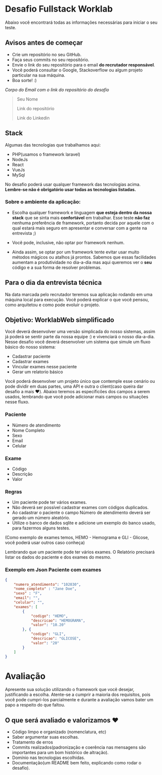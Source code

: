 # Desafio Fullstack Worklab

Abaixo você encontrará todas as informações necessárias para iniciar o seu teste.

## Avisos antes de começar

- Crie um repositório no seu GitHub.
- Faça seus commits no seu repositório.
- Envie o link do seu repositório para o email **do recrutador responsável**.
- Você poderá consultar o Google, Stackoverflow ou algum projeto particular na sua máquina.
- Boa sorte! :)

*Corpo do Email com o link do repositório do desafio*

>Seu Nome
>
>Link do repositório
>
>Link do Linkedin

## Stack 

Algumas das tecnologias que trabalhamos aqui:

- PHP(usamos o framework laravel)
- NodeJs
- React
- VueJs
- MySql

No desafio poderá usar qualquer framework das tecnologias acima.
**Lembre-se não é obrigatório usar todas as tecnologias listadas.**

### Sobre o ambiente da aplicação:

- Escolha qualquer framework e linguagem **que esteja dentro da nossa stack** que se sinta mais **confortável** em trabalhar. Esse teste **não faz** nenhuma preferência de framework, portanto decida por aquele com o qual estará mais seguro em apresentar e conversar com a gente na entrevista ;)

- Você pode, inclusive, não optar por framework nenhum.

- Ainda assim, se optar por um framework tente evitar usar muito métodos mágicos ou atalhos já prontos. Sabemos que essas facilidades aumentam a produtividade no dia-a-dia mas aqui queremos ver o **seu** código e a sua forma de resolver problemas.

## Para o dia da entrevista técnica

Na data marcada pelo recrutador teremos sua aplicação rodando em uma máquina local para execução.
Você poderá explicar o que você pensou, como arquitetou e como pode evoluir o projeto.

## Objetivo: WorklabWeb simplificado

Você deverá desenvolver uma versão simplicada do nosso sistemas, assim já poderá se sentir parte da nossa equipe :) e vivenciará o nosso dia-a-dia.
Nesse desafio você deverá desenvolver um sistema que simule um fluxo básico do nosso sistema:

- Cadastrar paciente
- Cadastrar exames
- Vincular exames nesse paciente
- Gerar um relatorio básico 

Você poderá desenvolver um projeto único que contemple esse cenário ou pode dividir em duas partes, uma API e outra o client(caso queira dar desafio a mais :heart:).
Abaixo teremos as especificôes dos campos a serem usados, lembrando que você pode adicionar mais campos ou situações nesse fluxo.

### Paciente
- Número de atendimento
- Nome Completo
- Sexo
- Email
- Celular

### Exame
- Código
- Descrição
- Valor

### Regras

- Um paciente pode ter vários exames.
- Não deverá ser possível cadastrar exames com códigos duplicados.
- Ao cadastrar o paciente o campo Número de atendimento deverá ser gerado um número aleatório.
- Utilize o banco de dados sqlite e adicione um exemplo do banco usado, para fazermos alguns testes.

(Como exemplo de exames temos, HEMO - Hemograma e GLI - Glicose, você poderá usar outros caso conheça)

Lembrando que um paciente pode ter vários exames.
O Relatório precisará listar os dados do paciente e dos exames do mesmo.

### Exemplo em Json Paciente com exames

```json
{
    "numero_atendimento": "102030",
    "nome_completo" : "Jane Doe",
    "sexo" : "F",
    "email": "",
    "celular": "",
    "exames": [
        {
            "codigo": "HEMO",
            "descricao": "HEMOGRAMA",
            "valor": "10.20"
        }, {
            "codigo": "GLI",
            "descricao": "GLICOSE",
            "valor": "20"
        }
    ]
}
```

# Avaliação

Apresente sua solução utilizando o framework que você desejar, justificando a escolha.
Atente-se a cumprir a maioria dos requisitos, pois você pode cumpri-los parcialmente e durante a avaliação vamos bater um papo a respeito do que faltou.

## O que será avaliado e valorizamos :heart:
- Código limpo e organizado (nomenclatura, etc)
- Saber argumentar suas escolhas.
- Tratamento de erros
- Commits realizados(padronização e coerência nas mensagens são importantes para um bom histórico de altração).
- Domínio nas tecnologias escolhidas.
- Documentação(um README bem feito, explicando como rodar o desafio).
